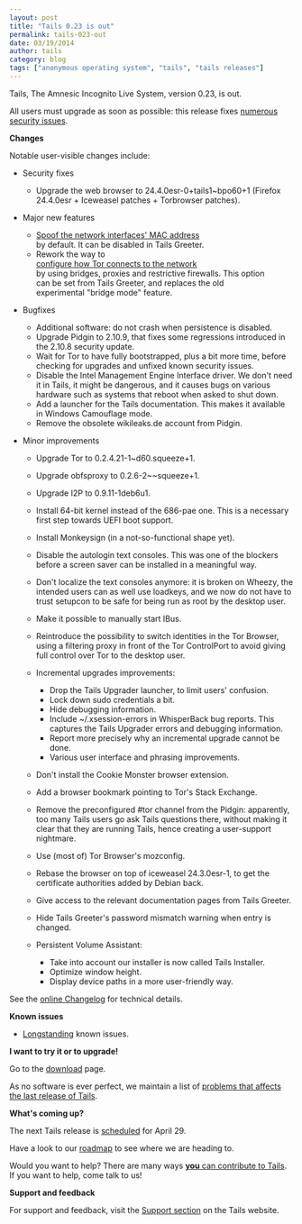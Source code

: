 ```yaml
---
layout: post
title: "Tails 0.23 is out"
permalink: tails-023-out
date: 03/19/2014
author: tails
category: blog
tags: ["anonymous operating system", "tails", "tails releases"]
---
```


Tails, The Amnesic Incognito Live System, version 0.23, is out.

All users must upgrade as soon as possible: this release fixes [numerous security issues](https://tails.boum.org/security/Numerous_security_holes_in_0.22.1/index.en.html).

**Changes**

Notable user-visible changes include:

- Security fixes
  - Upgrade the web browser to 24.4.0esr-0+tails1~bpo60+1 (Firefox  
24.4.0esr + Iceweasel patches + Torbrowser patches).

- Major new features
  - [Spoof the network interfaces' MAC address](https://tails.boum.org/doc/first_steps/startup_options/mac_spoofing/index.en.html)  
by default. It can be disabled in Tails Greeter.
  - Rework the way to  
 [configure how Tor connects to the network](https://tails.boum.org/doc/first_steps/startup_options/network_configuration/index.en.html)  
by using bridges, proxies and restrictive firewalls. This option  
can be set from Tails Greeter, and replaces the old  
experimental "bridge mode" feature.

- Bugfixes
  - Additional software: do not crash when persistence is disabled.
  - Upgrade Pidgin to 2.10.9, that fixes some regressions introduced in the 2.10.8 security update.
  - Wait for Tor to have fully bootstrapped, plus a bit more time, before checking for upgrades and unfixed known security issues.
  - Disable the Intel Management Engine Interface driver. We don't need it in Tails, it might be dangerous, and it causes bugs on various hardware such as systems that reboot when asked to shut down.
  - Add a launcher for the Tails documentation. This makes it available in Windows Camouflage mode.
  - Remove the obsolete wikileaks.de account from Pidgin.

- Minor improvements
  - Upgrade Tor to 0.2.4.21-1~d60.squeeze+1.
  - Upgrade obfsproxy to 0.2.6-2~~squeeze+1.
  - Upgrade I2P to 0.9.11-1deb6u1.
  - Install 64-bit kernel instead of the 686-pae one. This is a necessary first step towards UEFI boot support.
  - Install Monkeysign (in a not-so-functional shape yet).
  - Disable the autologin text consoles. This was one of the blockers before a screen saver can be installed in a meaningful way.
  - Don't localize the text consoles anymore: it is broken on Wheezy, the intended users can as well use loadkeys, and we now do not have to trust setupcon to be safe for being run as root by the desktop user.
  - Make it possible to manually start IBus.
  - Reintroduce the possibility to switch identities in the Tor Browser, using a filtering proxy in front of the Tor ControlPort to avoid giving full control over Tor to the desktop user.
  - Incremental upgrades improvements:
    - Drop the Tails Upgrader launcher, to limit users' confusion.
    - Lock down sudo credentials a bit.
    - Hide debugging information.
    - Include ~/.xsession-errors in WhisperBack bug reports. This captures the Tails Upgrader errors and debugging information.
    - Report more precisely why an incremental upgrade cannot be done.
    - Various user interface and phrasing improvements.

  - Don't install the Cookie Monster browser extension.
  - Add a browser bookmark pointing to Tor's Stack Exchange.
  - Remove the preconfigured #tor channel from the Pidgin: apparently, too many Tails users go ask Tails questions there, without making it clear that they are running Tails, hence creating a user-support nightmare.
  - Use (most of) Tor Browser's mozconfig.
  - Rebase the browser on top of iceweasel 24.3.0esr-1, to get the certificate authorities added by Debian back.
  - Give access to the relevant documentation pages from Tails Greeter.
  - Hide Tails Greeter's password mismatch warning when entry is changed.
  - Persistent Volume Assistant:
    - Take into account our installer is now called Tails Installer.
    - Optimize window height.
    - Display device paths in a more user-friendly way.

See the [online Changelog](https://git-tails.immerda.ch/tails/plain/debian/changelog) for technical details.

**Known issues**

- [Longstanding](https://tails.boum.org/support/known_issues/index.en.html) known issues.

**I want to try it or to upgrade!**

Go to the [download](https://tails.boum.org/download/index.en.html) page.

As no software is ever perfect, we maintain a list of [problems that affects the last release of Tails](https://tails.boum.org/support/known_issues/index.en.html).

**What's coming up?**

The next Tails release is [scheduled](https://tails.boum.org/contribute/calendar/) for April 29.

Have a look to our [roadmap](https://labs.riseup.net/code/projects/tails/roadmap) to see where we are heading to.

Would you want to help? There are many ways [**you** can contribute to Tails](https://tails.boum.org/contribute/index.en.html). If you want to help, come talk to us!

**Support and feedback**

For support and feedback, visit the [Support section](https://tails.boum.org/support/) on the Tails website.

